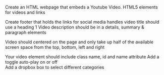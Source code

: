 
Create an HTML webpage that embeds a Youtube Video. 
HTML5 elements for videos and links

Create footer that holds the links for social media handles
video title should use a heading 1
Video description should be in a details, summary & paragraph elements

Video should centered on the page and only take up half of the available screen space from the top, bottom, left and right

Your video element should include class name, id and name attribute
Add a toggle auto-play on or off  
Add a dropbox box to select different categories